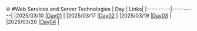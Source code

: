 🌐 #Web Services and Server Technologies
| Day  | Links|
|----------|----------|
|2025/03/10 |[Day01](https://github.com/pavani2118/Design-and-Analysis-of-Algorithms/tree/main/Day01)  |
|2025/03/17 |[Day02](https://github.com/pavani2118/IT2234-WEB-SERVICE-PRACTICAL/tree/main/Day02) |
|2025/03/19 |[Day03](https://github.com/pavani2118/IT2234-WEB-SERVICE-PRACTICAL/tree/main/Day03) |
|2025/03/20 |[Day04](https://github.com/pavani2118/IT2234-WEB-SERVICE-PRACTICAL/tree/main/Day04) |

